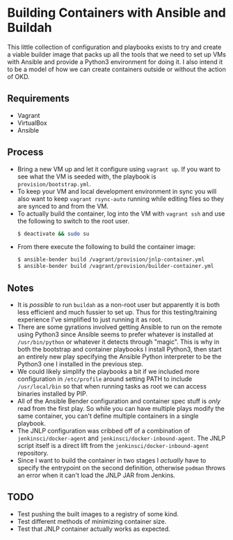 # Building Containers with Ansible and Buildah
This little collection of configuration and playbooks exists to try and create
a viable builder image that packs up all the tools that we need to set up VMs
with Ansible and provide a Python3 environment for doing it. I also intend it to
be a model of how we can create containers outside or without the action of OKD.

## Requirements
* Vagrant
* VirtualBox
* Ansible

## Process
* Bring a new VM up and let it configure using `vagrant up`. If you want to see
  what the VM is seeded with, the playbook is `provision/bootstrap.yml`.
* To keep your VM and local development environment in sync you will also want
  to keep `vagrant rsync-auto` running while editing files so they are synced
  to and from the VM.
* To actually build the container, log into the VM with `vagrant ssh` and use the
  following to switch to the root user.
  ```bash
  $ deactivate && sudo su
  ```
* From there execute the following to build the container image:
  ```bash
  $ ansible-bender build /vagrant/provision/jnlp-container.yml
  $ ansible-bender build /vagrant/provision/builder-container.yml
  ```

## Notes
* It is *possible* to run `buildah` as a non-root user but apparently it is both
  less efficient and much fussier to set up. Thus for this testing/training
  experience I've simplified to just running it as root.
* There are some gyrations involved getting Ansible to run on the remote using
  Python3 since Ansible seems to prefer whatever is installed at `/usr/bin/python`
  or whatever it detects through "magic". This is why in both the bootstrap and
  container playbooks I install Python3, then start an entirely new play specifying
  the Ansible Python interpreter to be the Python3 one I installed in the previous
  step.
* We could likely simplify the playbooks a bit if we included more configuration
  in `/etc/profile` around setting PATH to include `/usr/local/bin` so that when
  running tasks as root we can access binaries installed by PIP.
* All of the Ansible Bender configuration and container spec stuff is *only* read
  from the first play. So while you can have multiple plays modify the same
  container, you can't define multiple containers in a single playbook.
* The JNLP configuration was cribbed off of a combination of `jenkinsci/docker-agent`
  and `jenkinsci/docker-inbound-agent`. The JNLP script itself is a direct lift
  from the `jenkinsci/docker-inbound-agent` repository.
* Since I want to build the container in two stages I *actually* have to specify
  the entrypoint on the second definition, otherwise `podman` throws an error
  when it can't load the JNLP JAR from Jenkins.

## TODO
* Test pushing the built images to a registry of some kind.
* Test different methods of minimizing container size.
* Test that JNLP container actually works as expected.

